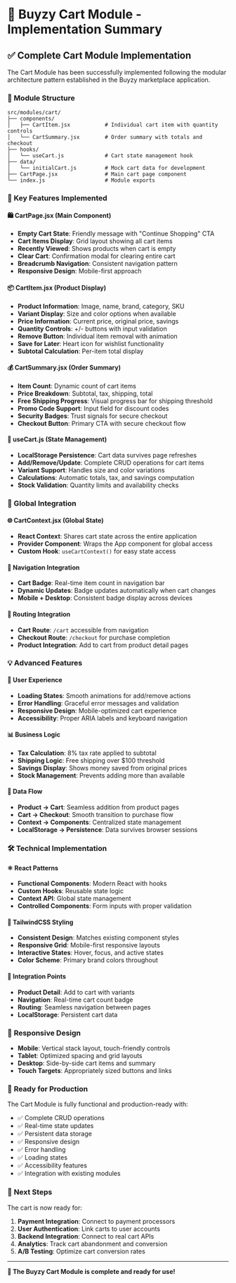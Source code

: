 # 🛒 Buyzy Cart Module - Implementation Summary

## ✅ Complete Cart Module Implementation

The Cart Module has been successfully implemented following the modular architecture pattern established in the Buyzy marketplace application.

### 📁 Module Structure

```
src/modules/cart/
├── components/
│   ├── CartItem.jsx           # Individual cart item with quantity controls
│   └── CartSummary.jsx        # Order summary with totals and checkout
├── hooks/
│   └── useCart.js             # Cart state management hook
├── data/
│   └── initialCart.js         # Mock cart data for development
├── CartPage.jsx               # Main cart page component
└── index.js                   # Module exports
```

### 🎯 Key Features Implemented

#### 🛍️ **CartPage.jsx** (Main Component)
- **Empty Cart State**: Friendly message with "Continue Shopping" CTA
- **Cart Items Display**: Grid layout showing all cart items
- **Recently Viewed**: Shows products when cart is empty
- **Clear Cart**: Confirmation modal for clearing entire cart
- **Breadcrumb Navigation**: Consistent navigation pattern
- **Responsive Design**: Mobile-first approach

#### 📦 **CartItem.jsx** (Product Display)
- **Product Information**: Image, name, brand, category, SKU
- **Variant Display**: Size and color options when available
- **Price Information**: Current price, original price, savings
- **Quantity Controls**: +/- buttons with input validation
- **Remove Button**: Individual item removal with animation
- **Save for Later**: Heart icon for wishlist functionality
- **Subtotal Calculation**: Per-item total display

#### 💰 **CartSummary.jsx** (Order Summary)
- **Item Count**: Dynamic count of cart items
- **Price Breakdown**: Subtotal, tax, shipping, total
- **Free Shipping Progress**: Visual progress bar for shipping threshold
- **Promo Code Support**: Input field for discount codes
- **Security Badges**: Trust signals for secure checkout
- **Checkout Button**: Primary CTA with secure checkout flow

#### 🔄 **useCart.js** (State Management)
- **LocalStorage Persistence**: Cart data survives page refreshes
- **Add/Remove/Update**: Complete CRUD operations for cart items
- **Variant Support**: Handles size and color variations
- **Calculations**: Automatic totals, tax, and savings computation
- **Stock Validation**: Quantity limits and availability checks

### 🔗 Global Integration

#### 🌐 **CartContext.jsx** (Global State)
- **React Context**: Shares cart state across the entire application
- **Provider Component**: Wraps the App component for global access
- **Custom Hook**: `useCartContext()` for easy state access

#### 🧭 **Navigation Integration**
- **Cart Badge**: Real-time item count in navigation bar
- **Dynamic Updates**: Badge updates automatically when cart changes
- **Mobile + Desktop**: Consistent badge display across devices

#### 🔀 **Routing Integration**
- **Cart Route**: `/cart` accessible from navigation
- **Checkout Route**: `/checkout` for purchase completion
- **Product Integration**: Add to cart from product detail pages

### 💡 Advanced Features

#### 🎨 **User Experience**
- **Loading States**: Smooth animations for add/remove actions
- **Error Handling**: Graceful error messages and validation
- **Responsive Design**: Mobile-optimized cart experience
- **Accessibility**: Proper ARIA labels and keyboard navigation

#### 📊 **Business Logic**
- **Tax Calculation**: 8% tax rate applied to subtotal
- **Shipping Logic**: Free shipping over $100 threshold
- **Savings Display**: Shows money saved from original prices
- **Stock Management**: Prevents adding more than available

#### 🔄 **Data Flow**
- **Product → Cart**: Seamless addition from product pages
- **Cart → Checkout**: Smooth transition to purchase flow
- **Context → Components**: Centralized state management
- **LocalStorage → Persistence**: Data survives browser sessions

### 🛠️ Technical Implementation

#### ⚛️ **React Patterns**
- **Functional Components**: Modern React with hooks
- **Custom Hooks**: Reusable state logic
- **Context API**: Global state management
- **Controlled Components**: Form inputs with proper validation

#### 🎨 **TailwindCSS Styling**
- **Consistent Design**: Matches existing component styles
- **Responsive Grid**: Mobile-first responsive layouts
- **Interactive States**: Hover, focus, and active states
- **Color Scheme**: Primary brand colors throughout

#### 🔌 **Integration Points**
- **Product Detail**: Add to cart with variants
- **Navigation**: Real-time cart count badge
- **Routing**: Seamless navigation between pages
- **LocalStorage**: Persistent cart data

### 📱 **Responsive Design**

- **Mobile**: Vertical stack layout, touch-friendly controls
- **Tablet**: Optimized spacing and grid layouts
- **Desktop**: Side-by-side cart items and summary
- **Touch Targets**: Appropriately sized buttons and links

### 🚀 **Ready for Production**

The Cart Module is fully functional and production-ready with:
- ✅ Complete CRUD operations
- ✅ Real-time state updates
- ✅ Persistent data storage
- ✅ Responsive design
- ✅ Error handling
- ✅ Loading states
- ✅ Accessibility features
- ✅ Integration with existing modules

### 🔄 **Next Steps**

The cart is now ready for:
1. **Payment Integration**: Connect to payment processors
2. **User Authentication**: Link carts to user accounts
3. **Backend Integration**: Connect to real cart APIs
4. **Analytics**: Track cart abandonment and conversion
5. **A/B Testing**: Optimize cart conversion rates

---

**🎉 The Buyzy Cart Module is complete and ready for use!**
